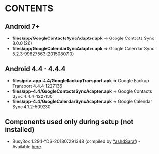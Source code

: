 CONTENTS
========

Android 7+
----------
- **files/app/GoogleContactsSyncAdapter.apk** => Google Contacts Sync 8.0.0 (26)
- **files/app/GoogleCalendarSyncAdapter.apk** => Google Calendar Sync 5.2.3-99827563 (2015080710)

Android 4.4 - 4.4.4
-------------------
- **files/priv-app-4.4/GoogleBackupTransport.apk** => Google Backup Transport 4.4.4-1227136
- **files/app-4.4/GoogleContactsSyncAdapter.apk** => Google Contacts Sync 4.4.4-1227136
- **files/app-4.4/GoogleCalendarSyncAdapter.apk** => Google Calendar Sync 4.1.2-509230

Components used only during setup (not installed)
-------------------------------------------------
- BusyBox 1.29.1-YDS-201807291348 (compiled by [YashdSaraf][1]) - Available [here](https://forum.xda-developers.com/showthread.php?t=3348543).

[1]: https://forum.xda-developers.com/member.php?u=5423715  "YashdSaraf"
